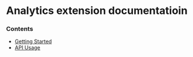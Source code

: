 # Analytics extension documentatioin

### Contents

- [Getting Started](./getting-started.md)
- [API Usage](./api-reference.md)
